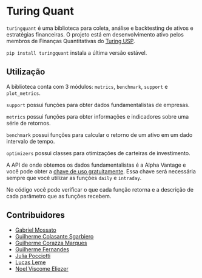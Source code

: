# Turing Quant

`turingquant` é uma biblioteca para coleta, análise e backtesting de ativos e estratégias financeiras. O projeto está em desenvolvimento ativo pelos membros de Finanças Quantitativas do [Turing USP](https://github.com/turing-usp).

`pip install turingquant` instala a última versão estável.

## Utilização

A biblioteca conta com 3 módulos: `metrics`, `benchmark`, `support` e `plot_metrics`.

`support` possui funções para obter dados fundamentalistas de empresas.

`metrics` possui funções para obter informações e indicadores sobre uma série de retornos.

`benchmark` possui funções para calcular o retorno de um ativo em um dado intervalo de tempo.

`optimizers` possui classes para otimizações de carteiras de investimento.

A API de onde obtemos os dados fundamentalistas é a Alpha Vantage e você pode obter a [chave de uso gratuitamente](https://www.alphavantage.co/support/#api-key). Essa chave será necessária sempre que você utilizar as funções `daily` e `intraday`.

No código você pode verificar o que cada função retorna e a descrição de cada parâmetro que as funções recebem.

## Contribuidores

- [Gabriel Mossato](https://github.com/gvmossato)
- [Guilherme Colasante Sgarbiero](https://github.com/guicola-sg)
- [Guilherme Corazza Marques](https://github.com/guicmarques)
- [Guilherme Fernandes](https://github.com/aateg)
- [Julia Pocciotti](https://github.com/juliapocciotti)
- [Lucas Leme](https://github.com/lucas-leme)
- [Noel Viscome Eliezer](https://github.com/anor4k)
